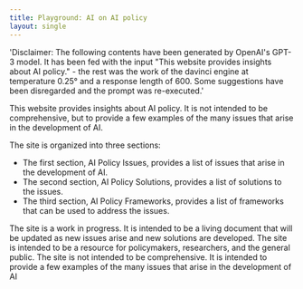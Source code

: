 ```yaml
---
title: Playground: AI on AI policy
layout: single
---
```


'Disclaimer: The following contents have been generated by OpenAI's GPT-3 model. It has been fed with the input "This website provides insights about AI policy." - the rest was the work of the davinci engine at temperature 0.25° and a response length of 600. Some suggestions have been disregarded and the prompt was re-executed.'

This website provides insights about AI policy. It is not intended to be comprehensive, but to provide a few examples of the many issues that arise in the development of AI.

The site is organized into three sections:

- The first section, AI Policy Issues, provides a list of issues that arise in the development of AI.
- The second section, AI Policy Solutions, provides a list of solutions to the issues.
- The third section, AI Policy Frameworks, provides a list of frameworks that can be used to address the issues.

The site is a work in progress. It is intended to be a living document that will be updated as new issues arise and new solutions are developed. The site is intended to be a resource for policymakers, researchers, and the general public. The site is not intended to be comprehensive. It is intended to provide a few examples of the many issues that arise in the development of AI

